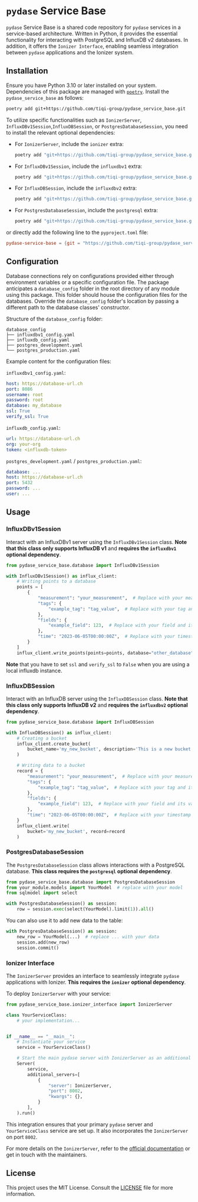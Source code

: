 # `pydase` Service Base

`pydase` Service Base is a shared code repository for `pydase` services in a service-based architecture. Written in Python, it provides the essential functionality for interacting with PostgreSQL and InfluxDB v2 databases. In addition, it offers the `Ionizer Interface`, enabling seamless integration between `pydase` applications and the Ionizer system.

## Installation

Ensure you have Python 3.10 or later installed on your system. Dependencies of this package are managed with [`poetry`](https://python-poetry.org/docs/#installation). Install the `pydase_service_base` as follows:

```bash
poetry add git+https://github.com/tiqi-group/pydase_service_base.git
```

To utilize specific functionalities such as `IonizerServer`, `InfluxDBv1Session`,`InfluxDBSession`, or `PostgresDatabaseSession`, you need to install the relevant optional dependencies:

- For `IonizerServer`, include the `ionizer` extra:
  ```bash
  poetry add "git+https://github.com/tiqi-group/pydase_service_base.git#main[ionizer]"
  ```
- For `InfluxDBv1Session`, include the `influxdbv1` extra:
  ```bash
  poetry add "git+https://github.com/tiqi-group/pydase_service_base.git#main[influxdbv1]"
  ```
- For `InfluxDBSession`, include the `influxdbv2` extra:
  ```bash
  poetry add "git+https://github.com/tiqi-group/pydase_service_base.git#main[influxdbv2]"
  ```
- For `PostgresDatabaseSession`, include the `postgresql` extra:
  ```bash
  poetry add "git+https://github.com/tiqi-group/pydase_service_base.git#main[postgresql]"
  ```

or directly add the following line to the `pyproject.toml` file:

```toml
pydase-service-base = {git = "https://github.com/tiqi-group/pydase_service_base.git", rev = "main", extras = ["ionizer", "postgresql", "ionizer"]}
```

## Configuration

Database connections rely on configurations provided either through environment variables or a specific configuration file. The package anticipates a `database_config` folder in the root directory of any module using this package. This folder should house the configuration files for the databases. Override the `database_config` folder's location by passing a different path to the database classes' constructor.

Structure of the `database_config` folder:

```
database_config
├── influxdbv1_config.yaml
├── influxdb_config.yaml
├── postgres_development.yaml
└── postgres_production.yaml
```

Example content for the configuration files:

`influxdbv1_config.yaml`:
```yaml
host: https://database-url.ch
port: 8086
username: root
password: root
database: my_database
ssl: True
verify_ssl: True
```

`influxdb_config.yaml`:
```yaml
url: https://database-url.ch
org: your-org
token: <influxdb-token>
```

`postgres_development.yaml` / `postgres_production.yaml`:
```yaml
database: ...
host: https://database-url.ch
port: 5432
password: ...
user: ...
```

## Usage

### InfluxDBv1Session

Interact with an InfluxDBv1 server using the `InfluxDBv1Session` class. **Note that this class only supports InfluxDB v1** and **requires the `influxdbv1` optional dependency**.

```python
from pydase_service_base.database import InfluxDBv1Session

with InfluxDBv1Session() as influx_client:
    # Writing points to a database
    points = [
        {
            "measurement": "your_measurement",  # Replace with your measurement
            "tags": {
                "example_tag": "tag_value",  # Replace with your tag and value
            },
            "fields": {
                "example_field": 123,  # Replace with your field and its value
            },
            "time": "2023-06-05T00:00:00Z",  # Replace with your timestamp
        }
    ]
    influx_client.write_points(points=points, database="other_database")
```

**Note** that you have to set `ssl` and `verify_ssl` to `False` when you are using a local influxdb instance.


### InfluxDBSession

Interact with an InfluxDB server using the `InfluxDBSession` class. **Note that this class only supports InfluxDB v2** and **requires the `influxdbv2` optional dependency**.

```python
from pydase_service_base.database import InfluxDBSession

with InfluxDBSession() as influx_client:
    # Creating a bucket
    influx_client.create_bucket(
        bucket_name='my_new_bucket', description='This is a new bucket'
    )

    # Writing data to a bucket
    record = {
        "measurement": "your_measurement",  # Replace with your measurement
        "tags": {
            "example_tag": "tag_value",  # Replace with your tag and its value
        },
        "fields": {
            "example_field": 123,  # Replace with your field and its value
        },
        "time": "2023-06-05T00:00:00Z",  # Replace with your timestamp
    }
    influx_client.write(
        bucket='my_new_bucket', record=record
    )
```

### PostgresDatabaseSession

The `PostgresDatabaseSession` class allows interactions with a PostgreSQL database. **This class requires the `postgresql` optional dependency**.

```python
from pydase_service_base.database import PostgresDatabaseSession
from your_module.models import YourModel  # replace with your model
from sqlmodel import select

with PostgresDatabaseSession() as session:
    row = session.exec(select(YourModel).limit(1)).all()
```

You can also use it to add new data to the table:

```python
with PostgresDatabaseSession() as session:
    new_row = YourModel(...)  # replace ... with your data
    session.add(new_row)
    session.commit()
```

### Ionizer Interface

The `IonizerServer` provides an interface to seamlessly integrate `pydase` applications with Ionizer. **This requires the `ionizer` optional dependency**.

To deploy `IonizerServer` with your service:

```python
from pydase_service_base.ionizer_interface import IonizerServer

class YourServiceClass:
    # your implementation...


if __name__ == "__main__":
    # Instantiate your service
    service = YourServiceClass()

    # Start the main pydase server with IonizerServer as an additional server
    Server(
        service,
        additional_servers=[
            {
                "server": IonizerServer,
                "port": 8002,
                "kwargs": {},
            }
        ],
    ).run()
```

This integration ensures that your primary `pydase` server and `YourServiceClass` service are set up. It also incorporates the `IonizerServer` on port `8002`.

For more details on the `IonizerServer`, refer to the [official documentation](https://pydase.readthedocs.io/en/latest/) or get in touch with the maintainers.

## License

This project uses the MIT License. Consult the [LICENSE](./LICENSE) file for more information.
